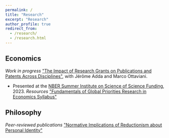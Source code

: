 ```yaml
---
permalink: /
title: "Research"
excerpt: "Research"
author_profile: true
redirect_from: 
  - /research/
  - /research.html
---
```

## Economics
_Work in progress_
["The Impact of Research Grants on Publications and Patents Across Disciplines"](https://conference.nber.org/conf_papers/f190062.pdf), with Jérôme Adda and Marco Ottaviani.
- Presented at the [NBER Summer Institute on Science of Science Funding](https://www.nber.org/conferences/si-2023-science-science-funding), 2023.
_Resources_
["Fundamentals of Global Priorities Research in Economics Syllabus"](https://forum.effectivealtruism.org/posts/g9gfXhNhLdJxSFBLW/fundamentals-of-global-priorities-research-in-economics)

## Philosophy
_Peer-reviewed publications_
["Normative Implications of Reductionism about Personal Identity"](https://philpapers.org/rec/OLINIO)


